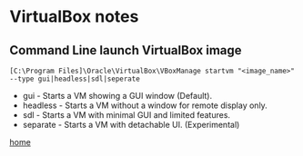 # VirtualBox notes

## Command Line launch VirtualBox image

```
[C:\Program Files]\Oracle\VirtualBox\VBoxManage startvm "<image_name>" --type gui|headless|sdl|seperate
```
* gui - Starts a VM showing a GUI window (Default).
* headless - Starts a VM without a window for remote display only.
* sdl - Starts a VM with minimal GUI and limited features.
* separate - Starts a VM with detachable UI. (Experimental)

[home](/jason-notes)<br>